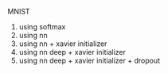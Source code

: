 MNIST 
1. using softmax
2. using nn
3. using nn + xavier initializer
4. using nn deep + xavier initializer
5. using nn deep + xavier initializer + dropout
